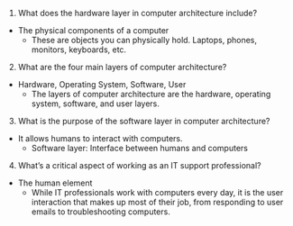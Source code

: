 1. What does the hardware layer in computer architecture include?

- The physical components of a computer
  - These are objects you can physically hold. Laptops, phones, monitors, keyboards, etc.

2. What are the four main layers of computer architecture? 

- Hardware, Operating System, Software, User 
  - The layers of computer architecture are the hardware, operating system, software, and user layers.

3. What is the purpose of the software layer in computer architecture?

- It allows humans to interact with computers. 
  - Software layer: Interface between humans and computers

4. What’s a critical aspect of working as an IT support professional? 

- The human element
  - While IT professionals work with computers every day, it is the user interaction that makes up most of their job, from responding to user emails to troubleshooting computers.

